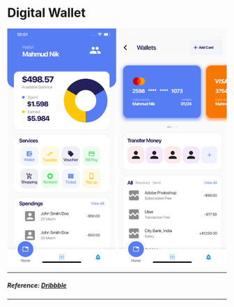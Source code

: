 # Digital Wallet

<p>
  <img src="screenshot1.png" width="250">
  <img src="screenshot2.png" width="250">
</p>

---

##### Reference: [Dribbble](https://dribbble.com/shots/10801116-Digital-Wallet-App)

---
